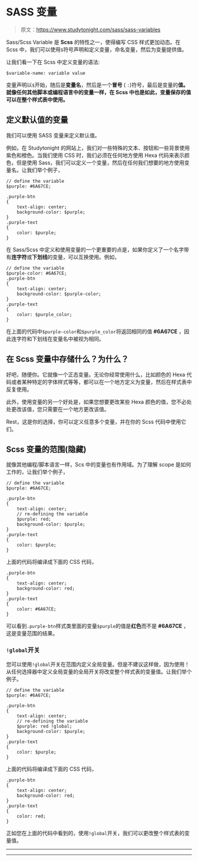 # SASS 变量

> 原文：<https://www.studytonight.com/sass/sass-variables>

Sass/Scss Variable 是 **Scss** 的特性之一，使得编写 CSS 样式更加动态。在 Scss 中，我们可以使用`$`符号声明和定义变量，命名变量，然后为变量提供值。

让我们看一下在 Scss 中定义变量的语法:

```
$variable-name: variable value
```

变量声明以`$`开始，随后是**变量名**，然后是一个**冒号** ( `:`)符号，最后是变量的**值。就像任何其他脚本或编程语言中的变量一样，在 Scss 中也是如此，变量保存的值可以在整个样式表中使用。**

## 定义默认值的变量

我们可以使用 SASS 变量来定义默认值。

例如，在 Studytonight 的网站上，我们对一些特殊的文本、按钮和一些背景使用紫色和橙色。当我们使用 CSS 时，我们必须在任何地方使用 Hexa 代码来表示颜色，但是使用 Sass，我们可以定义一个变量，然后在任何我们想要的地方使用变量名。让我们举个例子，

```
// define the variable
$purple: #6A67CE;

.purple-btn
{
	text-align: center;
	background-color: $purple;
}
.purple-text
{
	color: $purple;
}
```

在 Sass/Scss 中定义和使用变量的一个更重要的点是，如果你定义了一个名字带有**连字符**或**下划线**的变量，可以互换使用。例如，

```
// define the variable
$purple-color: #6A67CE; 
.purple-btn 
{ 
    text-align: center; 
    background-color: $purple-color; 
} 
.purple-text 
{ 
    color: $purple_color;
}
```

在上面的代码中`$purple-color`和`$purple_color`将返回相同的值 **#6A67CE** ，因此连字符和下划线在变量名中被视为相同。

## 在 Scss 变量中存储什么？为什么？

好吧，随便你。它就像一个正态变量。无论你经常使用什么，比如颜色的 Hexa 代码或者某种特定的字体样式等等，都可以在一个地方定义为变量，然后在样式表中反复使用。

此外，使用变量的另一个好处是，如果您想要更改某些 Hexa 颜色的值，您不必处处更改该值，您只需要在一个地方更改该值。

Rest，这是你的选择，你可以定义任意多个变量，并在你的 Scss 代码中使用它们。

## Scss 变量的范围(隐藏)

就像其他编程/脚本语言一样，Scs 中的变量也有作用域。为了理解 scope 是如何工作的，让我们举个例子，

```
// define the variable
$purple: #6A67CE;

.purple-btn 
{ 
    text-align: center; 
    // re-defining the variable
    $purple: red;
    background-color: $purple; 
} 
.purple-text 
{ 
    color: $purple; 
}
```

上面的代码将编译成下面的 CSS 代码，

```
.purple-btn
{
    text-align: center;
    background-color: red;
}
.purple-text
{
    color: #6A67CE;
}
```

可以看到`.purple-btn`样式类里面的变量`$purple`的值是**红色**而不是 **#6A67CE** ，这是变量范围的结果。

### `!global`开关

您可以使用`!global`开关在范围内定义全局变量。但是不建议这样做，因为使用！从任何选择器中定义全局变量的全局开关将改变整个样式表的变量值。让我们举个例子。

```
// define the variable
$purple: #6A67CE;

.purple-btn 
{ 
    text-align: center; 
    // re-defining the variable
    $purple: red !global;
    background-color: $purple; 
} 
.purple-text 
{ 
    color: $purple; 
}
```

上面的代码将编译成下面的 CSS 代码，

```
.purple-btn
{
    text-align: center;
    background-color: red;
}
.purple-text
{
    color: red;
}
```

正如您在上面的代码中看到的，使用`!global`开关，我们可以更改整个样式表的变量值。

* * *

* * *